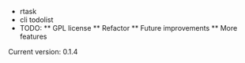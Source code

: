 * rtask
* cli todolist
* TODO:
** GPL license
** Refactor
** Future improvements
** More features

Current version: 0.1.4
